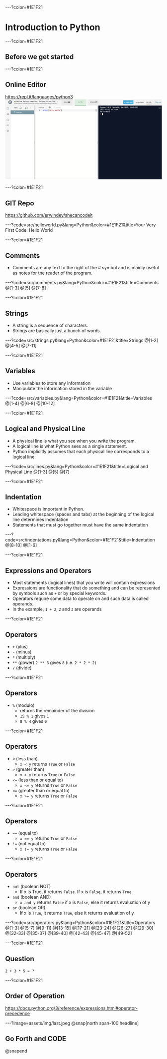 ---?color=#1E1F21
# Introduction to Python

---?color=#1E1F21
## Before we get started

---?color=#1E1F21
## Online Editor
https://repl.it/languages/python3
![](assets/img/replit.png)

---?color=#1E1F21
## GIT Repo
https://github.com/erwindev/shecancodeit

---?code=src/helloworld.py&lang=Python&color=#1E1F21&title=Your Very First Code: Hello World

---?color=#1E1F21
## Comments
* Comments are any text to the right of the # symbol and is mainly useful as notes for the reader of the program.

---?code=src/comments.py&lang=Python&color=#1E1F21&title=Comments
@[1-3]
@[5]
@[7-8]

---?color=#1E1F21
## Strings
* A string is a sequence of characters.
* Strings are basically just a bunch of words.  

---?code=src/strings.py&lang=Python&color=#1E1F21&title=Strings
@[1-2]
@[4-5]
@[7-11]

---?color=#1E1F21
## Variables
* Use variables to store any information
* Manipulate the information stored in the variable

---?code=src/variables.py&lang=Python&color=#1E1F21&title=Variables
@[1-4]
@[6-8]
@[10-12]

---?color=#1E1F21
## Logical and Physical Line
* A physical line is what you see when you write the program.
* A logical line is what Python sees as a single statement.
* Python implicitly assumes that each physical line corresponds to a logical line.

---?code=src/lines.py&lang=Python&color=#1E1F21&title=Logical and Physical Line
@[1-3]
@[5]
@[7]

---?color=#1E1F21
## Indentation
* Whitespace is important in Python.
* Leading whitespace (spaces and tabs) at the beginning of the logical line determines indentation
* Statements that must go together must have the same indentation

---?code=src/indentations.py&lang=Python&color=#1E1F21&title=Indentation
@[8-10]
@[1-6]

---?color=#1E1F21
## Expressions and Operators
* Most statements (logical lines) that you write will contain expressions
* Expressions are functionality that do something and can be represented by symbols such as `+` or by special keywords.
* Operators require some data to operate on and such data is called operands.
* In the example, `1 + 2`, `2` and `3` are operands

---?color=#1E1F21
## Operators
* `+` (plus)
* `-` (minus)
* `*` (multiply)
* `**` (power) `2 ** 3` gives `8` (i.e. `2 * 2 * 2`)
* `/` (divide)

---?color=#1E1F21
## Operators
* `%` (modulo)
  * returns the remainder of the division
  * `15 % 2` gives `1`
  * `8 % 4` gives `0`

---?color=#1E1F21
## Operators    
* `<` (less than)
  * `x < y` returns `True` or `False`
* `>` (greater than)
  * `x > y` returns `True` or `False`
* `<=` (less than or equal to)
  * `x <= y` returns `True` or `False`
* `<=` (greater than or equal to)
  * `x >= y` returns `True` or `False`

---?color=#1E1F21
## Operators    
* `==` (equal to)
  * `x == y` returns `True` or `False`
* `!=` (not equal to)
  * `x != y` returns `True` or `False`  

---?color=#1E1F21
## Operators
* `not` (boolean NOT)
  * If x is True, it returns `False`. If x is `False`, it returns `True`.
* `and` (boolean AND)
  * `x and y` returns `False` if x is `False`, else it returns evaluation of y
* `or` (boolean OR)
  * If x is `True`, it returns `True`, else it returns evaluation of y

---?code=src/operators.py&lang=Python&color=#1E1F21&title=Operators
@[1-3]
@[5-7]
@[9-11]
@[13-15]
@[17-21]
@[23-24]
@[26-27]
@[29-30]
@[32-33]
@[35-37]
@[39-40]
@[42-43]
@[45-47]
@[49-52]

---?color=#1E1F21
## Question

`2 + 3 * 5 = ?`

---?color=#1E1F21
## Order of Operation
https://docs.python.org/3/reference/expressions.html#operator-precedence


---?image=assets/img/last.jpeg
@snap[north span-100 headline]
## Go Forth and CODE
@snapend
